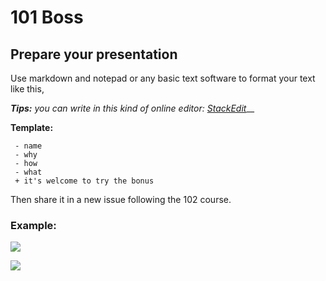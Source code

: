 # 101 Boss

## Prepare your presentation

Use markdown and notepad or any basic text software to format your text like this,   
  
_**Tips:** you can write in this kind of online editor:_ [_StackEdit_](https://stackedit.io/)\_\_

**Template:**

```text
 - name
 - why
 - how
 - what 
 + it's welcome to try the bonus
```

Then share it in a new issue following the 102 course.  


#### 

### Example:

 

![](https://user-images.githubusercontent.com/12049360/50300644-5a150800-0485-11e9-84df-4490c7f6a1c3.png)

![](https://user-images.githubusercontent.com/12049360/50300680-6ef19b80-0485-11e9-801e-26b97c677d07.png)

